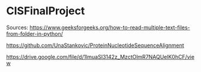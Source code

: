 # CISFinalProject


Sources: 
https://www.geeksforgeeks.org/how-to-read-multiple-text-files-from-folder-in-python/

https://github.com/UnaStankovic/ProteinNucleotideSequenceAlignment

https://drive.google.com/file/d/1lmuaSI3142z_MzctOlmR7NAQUelK0hCF/view
